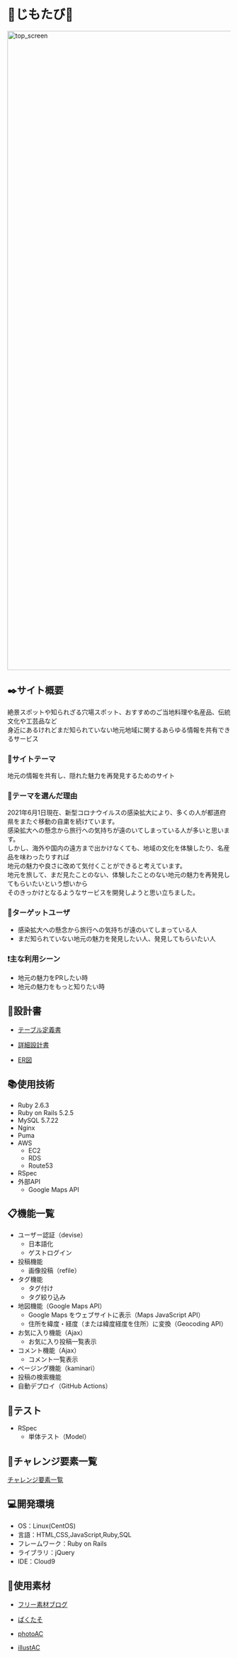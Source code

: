 # :handbag:じもたび:handbag:

<img width="1439" alt="top_screen" src="https://user-images.githubusercontent.com/78731929/125794926-17cb8c55-ee20-45d6-8385-1e8bc19d7daa.png">

## :black_nib:サイト概要
絶景スポットや知られざる穴場スポット、おすすめのご当地料理や名産品、伝統文化や工芸品など  
身近にあるけれどまだ知られていない地元地域に関するあらゆる情報を共有できるサービス  

### :mega:サイトテーマ
地元の情報を共有し、隠れた魅力を再発見するためのサイト

### :thought_balloon:テーマを選んだ理由
2021年6月1日現在、新型コロナウイルスの感染拡大により、多くの人が都道府県をまたぐ移動の自粛を続けています。  
感染拡大への懸念から旅行への気持ちが遠のいてしまっている人が多いと思います。  
しかし、海外や国内の遠方まで出かけなくても、地域の文化を体験したり、名産品を味わったりすれば  
地元の魅力や良さに改めて気付くことができると考えています。  
地元を旅して、まだ見たことのない、体験したことのない地元の魅力を再発見してもらいたいという想いから  
そのきっかけとなるようなサービスを開発しようと思い立ちました。  

### :busts_in_silhouette:ターゲットユーザ
* 感染拡大への懸念から旅行への気持ちが遠のいてしまっている人  
* まだ知られていない地元の魅力を発見したい人、発見してもらいたい人  

### :exclamation:主な利用シーン
* 地元の魅力をPRしたい時  
* 地元の魅力をもっと知りたい時  

## :page_facing_up:設計書
* [テーブル定義書](https://docs.google.com/spreadsheets/d/1VM6QD9EQiTuTyAFOofIaC3fqfjNhObXaFDNfPOC31io/edit?usp=sharing)

* [詳細設計書](https://docs.google.com/spreadsheets/d/1rCL9-8wE-GLDfJ0CcCVcn4DBeaqopzvbOcJGxBY1QvY/edit?usp=sharing)

* [ER図](https://drive.google.com/file/d/1tZh4HRx65gmpRIa9W8cx6RMiD9tL5HVu/view?usp=sharing)

## :books:使用技術
* Ruby 2.6.3
* Ruby on Rails 5.2.5
* MySQL 5.7.22
* Nginx
* Puma
* AWS
  * EC2
  * RDS
  * Route53
* RSpec
* 外部API
  * Google Maps API

## :clipboard:機能一覧
* ユーザー認証（devise）
  * 日本語化
  * ゲストログイン
* 投稿機能
  * 画像投稿（refile）
* タグ機能
  * タグ付け
  * タグ絞り込み
* 地図機能（Google Maps API）
  * Google Maps をウェブサイトに表示（Maps JavaScript API）
  * 住所を緯度・経度（または緯度経度を住所）に変換（Geocoding API）
* お気に入り機能（Ajax）
  * お気に入り投稿一覧表示
* コメント機能（Ajax）
  * コメント一覧表示
* ページング機能（kaminari）
* 投稿の検索機能
* 自動デプロイ（GitHub Actions）

## :pencil:テスト
* RSpec
  * 単体テスト（Model）

## :memo:チャレンジ要素一覧
[チャレンジ要素一覧](https://docs.google.com/spreadsheets/d/1bqjuwU3awUpVLLA4hL59Zucu-KbCZacArA0iaqQYe4Q/edit?usp=sharing)

## :computer:開発環境
- OS：Linux(CentOS)
- 言語：HTML,CSS,JavaScript,Ruby,SQL
- フレームワーク：Ruby on Rails
- ライブラリ：jQuery
- IDE：Cloud9

## :open_file_folder:使用素材
* [フリー素材ブログ](https://www.shoshinsha-design.com/)

* [ぱくたそ](https://www.pakutaso.com/)

* [photoAC](https://www.photo-ac.com/)

* [illustAC](https://www.ac-illust.com/)
